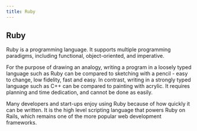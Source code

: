 ```yaml
---
title: Ruby
---
```

## Ruby

Ruby is a programming language. It supports multiple programming paradigms, including functional, object-oriented, and imperative.

For the purpose of drawing an analogy, writing a program in a loosely typed language such as Ruby can be compared to sketching with a pencil - easy to change, low fidelity, fast and easy. In contrast, writing in a strongly typed language such as C++ can be compared to painting with acrylic. It requires planning and time dedication, and cannot be done as easily. 

Many developers and start-ups enjoy using Ruby because of how quickly it can be written. It is the high level scripting language that powers Ruby on Rails, which remains one of the more popular web development frameworks.
